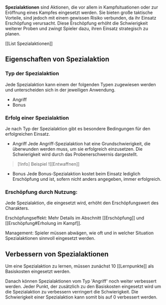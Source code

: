 **Spezialaktionen** sind Aktionen, die vor allem in Kampfsituationen oder zur Eröffnung eines Kampfes eingesetzt werden. Sie bieten große taktische Vorteile, sind jedoch mit einem gewissen Risiko verbunden, da ihr Einsatz Erschöpfung verursacht. Diese Erschöpfung erhöht die Schwierigkeit weiterer Proben und zwingt Spieler dazu, ihren Einsatz strategisch zu planen.

[[List Spezialaktionen]]
## Eigenschaften von Spezialaktion

### Typ der Spezialaktion

Jede Spezialaktion kann einem der folgenden Typen zugewiesen werden und unterscheiden sich in der jeweiligen Anwendung.

- Angriff
- Bonus

### Erfolg einer Spezialaktion

Je nach Typ der Spezialaktion gibt es besondere Bedingungen für den erfolgreichen Einsatz.

- Angriff
Jede Angriff-Spezialaktion hat eine Grundschwierigkeit, die überwunden werden muss, um sie erfolgreich einzusetzen. Die Schwierigkeit wird durch das Probenerschwernis dargestellt.
>[!info] Beispiel
> ![[Entwaffnen]]

- Bonus
Jede Bonus-Spezialaktion kostet beim Einsatz lediglich Erschöpfung und ist, sofern nicht anders angegeben, immer erfolgreich.

### Erschöpfung durch Nutzung:
Jede Spezialaktion, die eingesetzt wird, erhöht den Erschöpfungswert des Charakters.

Erschöpfungseffekt: Mehr Details im Abschnitt [[Erschöpfung]] und [[Erschöpfung#Erholung im Kampf]].

Management: Spieler müssen abwägen, wie oft und in welcher Situation Spezialaktionen sinnvoll eingesetzt werden.

## Verbessern von Spezialaktionen
Um eine Spezialaktion zu lernen, müssen zunächst 10 [[Lernpunkte]] als Basiskosten eingesetzt werden.

Danach können Spezialaktionen vom Typ 'Angriff' noch weiter verbessert werden. Jeder Punkt, der zusätzlich zu den Basiskosten eingesetzt wird um die Spezialaktion zu verbessern verringert die Schwierigkeit. Die Schwierigkeit einer Spezialaktion kann somit bis auf 0 verbessert werden.
